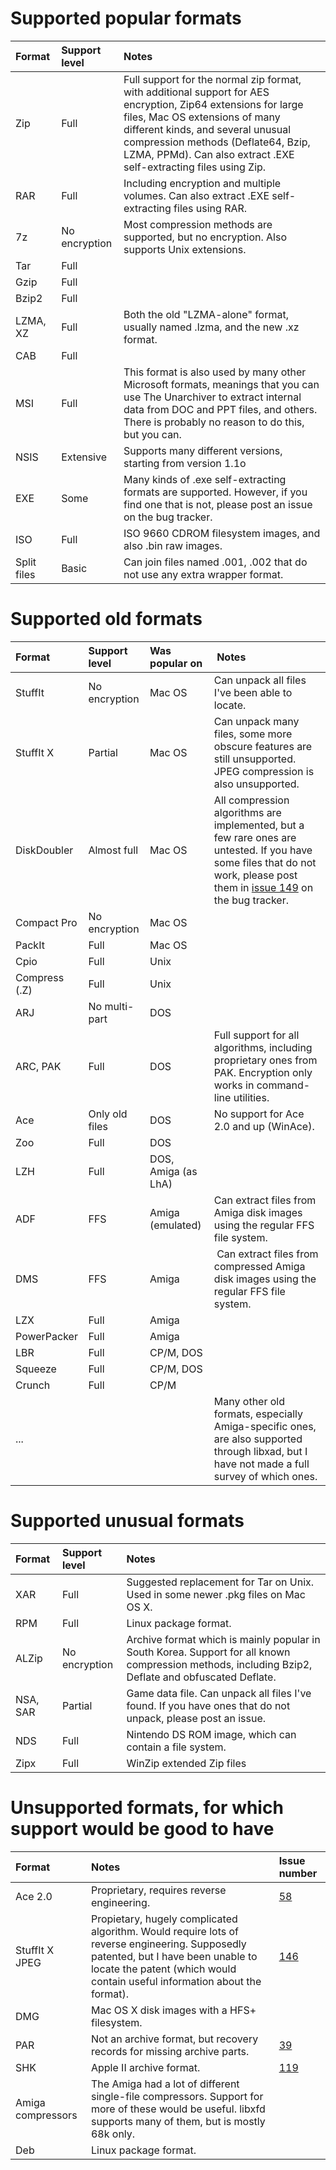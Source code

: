 # Supported popular formats #

| Format | Support level | Notes |
|:-------|:--------------|:------|
| Zip | Full | Full support for the normal zip format, with additional support for AES encryption, Zip64 extensions for large files, Mac OS extensions of many different kinds, and several unusual compression methods (Deflate64, Bzip, LZMA, PPMd). Can also extract .EXE self-extracting files using Zip. |
| RAR | Full | Including encryption and multiple volumes. Can also extract .EXE self-extracting files using RAR. |
| 7z | No encryption | Most compression methods are supported, but no encryption. Also supports Unix extensions. |
| Tar | Full |  |
| Gzip | Full |  |
| Bzip2 | Full |  |
| LZMA, XZ | Full | Both the old "LZMA-alone" format, usually named .lzma, and the new .xz format. |
| CAB | Full |  |
| MSI | Full | This format is also used by many other Microsoft formats, meanings that you can use The Unarchiver to extract internal data from DOC and PPT files, and others. There is probably no reason to do this, but you can. |
| NSIS | Extensive | Supports many different versions, starting from version 1.1o |
| EXE | Some | Many kinds of .exe self-extracting formats are supported. However, if you find one that is not, please post an issue on the bug tracker. |
| ISO | Full | ISO 9660 CDROM filesystem images, and also .bin raw images. |
| Split files | Basic | Can join files named .001, .002 that do not use any extra wrapper format. |

# Supported old formats #

| Format | Support level | Was popular on | Notes |
|:-------|:--------------|:---------------|:-------|
| StuffIt | No encryption | Mac OS | Can unpack all files I've been able to locate. |
| StuffIt X | Partial | Mac OS | Can unpack many files, some more obscure features are still unsupported. JPEG compression is also unsupported. |
| DiskDoubler | Almost full | Mac OS | All compression algorithms are implemented, but a few rare ones are untested. If you have some files that do not work, please post them in [issue 149](http://code.google.com/p/theunarchiver/issues/detail?id=149) on the bug tracker. |
| Compact Pro | No encryption | Mac OS |  |
| PackIt | Full | Mac OS|  |
| Cpio | Full | Unix |  |
| Compress (.Z) | Full | Unix |  |
| ARJ | No multi-part | DOS |  |
| ARC, PAK | Full | DOS | Full support for all algorithms, including proprietary ones from PAK. Encryption only works in command-line utilities. |
| Ace | Only old files | DOS | No support for Ace 2.0 and up (WinAce). |
| Zoo | Full | DOS |  |
| LZH | Full | DOS, Amiga (as LhA) |  |
| ADF | FFS | Amiga (emulated) | Can extract files from Amiga disk images using the regular FFS file system. |
| DMS | FFS | Amiga | Can extract files from compressed Amiga disk images using the regular FFS file system. |
| LZX | Full | Amiga |  |
| PowerPacker | Full | Amiga |  |
| LBR | Full | CP/M, DOS |  |
| Squeeze | Full | CP/M, DOS |  |
| Crunch | Full | CP/M |  |
| ... |  |  | Many other old formats, especially Amiga-specific ones, are also supported through libxad, but I have not made a full survey of which ones. |

# Supported unusual formats #

| Format | Support level | Notes |
|:-------|:--------------|:------|
| XAR | Full | Suggested replacement for Tar on Unix. Used in some newer .pkg files on Mac OS X. |
| RPM | Full | Linux package format. |
| ALZip | No encryption | Archive format which is mainly popular in South Korea. Support for all known compression methods, including Bzip2, Deflate and obfuscated Deflate. |
| NSA, SAR | Partial | Game data file. Can unpack all files I've found. If you have ones that do not unpack, please post an issue. |
| NDS | Full | Nintendo DS ROM image, which can contain a file system. |
| Zipx | Full | WinZip extended Zip files |

# Unsupported formats, for which support would be good to have #

| Format | Notes | Issue number |
|:-------|:------|:-------------|
| Ace 2.0 | Proprietary, requires reverse engineering. | [58](http://code.google.com/p/theunarchiver/issues/detail?id=58) |
| StuffIt X JPEG | Propietary, hugely complicated algorithm. Would require lots of reverse engineering. Supposedly patented, but I have been unable to locate the patent (which would contain useful information about the format). | [146](http://code.google.com/p/theunarchiver/issues/detail?id=146) |
| DMG | Mac OS X disk images with a HFS+ filesystem. |  |
| PAR | Not an archive format, but recovery records for missing archive parts. | [39](http://code.google.com/p/theunarchiver/issues/detail?id=39) |
| SHK | Apple II archive format. | [119](http://code.google.com/p/theunarchiver/issues/detail?id=119) |
| Amiga compressors | The Amiga had a lot of different single-file compressors. Support for more of these would be useful. libxfd supports many of them, but is mostly 68k only. |  |
| Deb | Linux package format. |  |